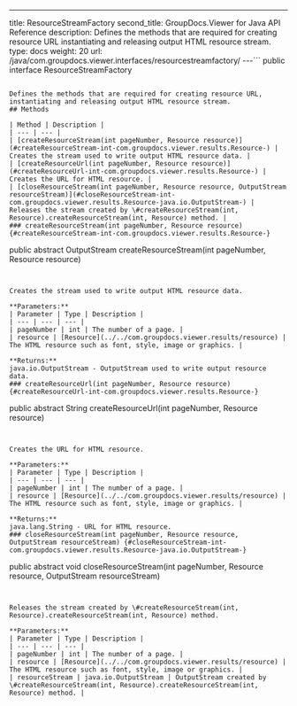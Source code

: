 ---
title: ResourceStreamFactory
second_title: GroupDocs.Viewer for Java API Reference
description: Defines the methods that are required for creating resource URL instantiating and releasing output HTML resource stream.
type: docs
weight: 20
url: /java/com.groupdocs.viewer.interfaces/resourcestreamfactory/
---```
public interface ResourceStreamFactory
```

Defines the methods that are required for creating resource URL, instantiating and releasing output HTML resource stream.
## Methods

| Method | Description |
| --- | --- |
| [createResourceStream(int pageNumber, Resource resource)](#createResourceStream-int-com.groupdocs.viewer.results.Resource-) | Creates the stream used to write output HTML resource data. |
| [createResourceUrl(int pageNumber, Resource resource)](#createResourceUrl-int-com.groupdocs.viewer.results.Resource-) | Creates the URL for HTML resource. |
| [closeResourceStream(int pageNumber, Resource resource, OutputStream resourceStream)](#closeResourceStream-int-com.groupdocs.viewer.results.Resource-java.io.OutputStream-) | Releases the stream created by \#createResourceStream(int, Resource).createResourceStream(int, Resource) method. |
### createResourceStream(int pageNumber, Resource resource) {#createResourceStream-int-com.groupdocs.viewer.results.Resource-}
```
public abstract OutputStream createResourceStream(int pageNumber, Resource resource)
```


Creates the stream used to write output HTML resource data.

**Parameters:**
| Parameter | Type | Description |
| --- | --- | --- |
| pageNumber | int | The number of a page. |
| resource | [Resource](../../com.groupdocs.viewer.results/resource) | The HTML resource such as font, style, image or graphics. |

**Returns:**
java.io.OutputStream - OutputStream used to write output resource data.
### createResourceUrl(int pageNumber, Resource resource) {#createResourceUrl-int-com.groupdocs.viewer.results.Resource-}
```
public abstract String createResourceUrl(int pageNumber, Resource resource)
```


Creates the URL for HTML resource.

**Parameters:**
| Parameter | Type | Description |
| --- | --- | --- |
| pageNumber | int | The number of a page. |
| resource | [Resource](../../com.groupdocs.viewer.results/resource) | The HTML resource such as font, style, image or graphics. |

**Returns:**
java.lang.String - URL for HTML resource.
### closeResourceStream(int pageNumber, Resource resource, OutputStream resourceStream) {#closeResourceStream-int-com.groupdocs.viewer.results.Resource-java.io.OutputStream-}
```
public abstract void closeResourceStream(int pageNumber, Resource resource, OutputStream resourceStream)
```


Releases the stream created by \#createResourceStream(int, Resource).createResourceStream(int, Resource) method.

**Parameters:**
| Parameter | Type | Description |
| --- | --- | --- |
| pageNumber | int | The number of a page. |
| resource | [Resource](../../com.groupdocs.viewer.results/resource) | The HTML resource such as font, style, image or graphics. |
| resourceStream | java.io.OutputStream | OutputStream created by \#createResourceStream(int, Resource).createResourceStream(int, Resource) method. |

